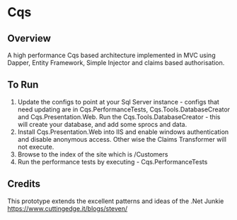 Cqs
===

Overview
------
A high performance Cqs based architecture implemented in MVC using Dapper, Entity Framework, Simple Injector and claims based authorisation.

To Run
------
1. Update the configs to point at your Sql Server instance - configs that need updating are in Cqs.PerformanceTests, Cqs.Tools.DatabaseCreator and Cqs.Presentation.Web. Run the Cqs.Tools.DatabaseCreator - this will create your database, and add some sprocs and data.
2. Install Cqs.Presentation.Web into IIS and enable windows authentication and disable anonymous access. Other wise the Claims Transformer will not execute.
3. Browse to the index of the site which is /Customers
4. Run the performance tests by executing - Cqs.PerformanceTests

Credits
------
This prototype extends the excellent patterns and ideas of the .Net Junkie https://www.cuttingedge.it/blogs/steven/

